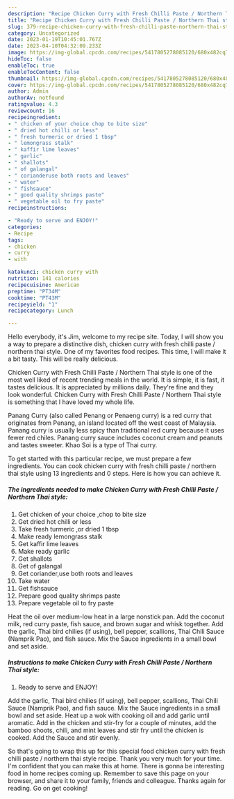 ```yaml
---
description: "Recipe Chicken Curry with Fresh Chilli Paste / Northern Thai style the Very Delicious}"
title: "Recipe Chicken Curry with Fresh Chilli Paste / Northern Thai style the Very Delicious}"
slug: 379-recipe-chicken-curry-with-fresh-chilli-paste-northern-thai-style-the-very-delicious
category: Uncategorized
date: 2023-01-19T10:45:01.767Z
date: 2023-04-10T04:32:09.233Z
image: https://img-global.cpcdn.com/recipes/5417805278085120/680x482cq70/chicken-curry-with-fresh-chilli-paste-northern-thai-style-recipe-main-photo.jpg
hideToc: false
enableToc: true
enableTocContent: false
thumbnail: https://img-global.cpcdn.com/recipes/5417805278085120/680x482cq70/chicken-curry-with-fresh-chilli-paste-northern-thai-style-recipe-main-photo.jpg
cover: https://img-global.cpcdn.com/recipes/5417805278085120/680x482cq70/chicken-curry-with-fresh-chilli-paste-northern-thai-style-recipe-main-photo.jpg
author: Admin
authorAv: notfound
ratingvalue: 4.3
reviewcount: 16
recipeingredient:
- " chicken of your choice chop to bite size"
- " dried hot chilli or less"
- " fresh turmeric or dried 1 tbsp"
- " lemongrass stalk"
- " kaffir lime leaves"
- " garlic"
- " shallots"
- " of galangal"
- " corianderuse both roots and leaves"
- " water"
- " fishsauce"
- " good quality shrimps paste"
- " vegetable oil to fry paste"
recipeinstructions:

- "Ready to serve and ENJOY!"
categories:
- Recipe
tags:
- chicken
- curry
- with

katakunci: chicken curry with 
nutrition: 141 calories
recipecuisine: American
preptime: "PT34M"
cooktime: "PT43M"
recipeyield: "1"
recipecategory: Lunch

---
```



Hello everybody, it's Jim, welcome to my recipe site. Today, I will show you a way to prepare a distinctive dish, chicken curry with fresh chilli paste / northern thai style. One of my favorites food recipes. This time, I will make it a bit tasty. This will be really delicious.

Chicken Curry with Fresh Chilli Paste / Northern Thai style is one of the most well liked of recent trending meals in the world. It is simple, it is fast, it tastes delicious. It is appreciated by millions daily. They're fine and they look wonderful. Chicken Curry with Fresh Chilli Paste / Northern Thai style is something that I have loved my whole life.

Panang Curry (also called Penang or Penaeng curry) is a red curry that originates from Penang, an island located off the west coast of Malaysia. Panang curry is usually less spicy than traditional red curry because it uses fewer red chiles. Panang curry sauce includes coconut cream and peanuts and tastes sweeter. Khao Soi is a type of Thai curry.


To get started with this particular recipe, we must prepare a few ingredients. You can cook chicken curry with fresh chilli paste / northern thai style using 13 ingredients and 0 steps. Here is how you can achieve it.

<!--inarticleads1-->

##### The ingredients needed to make Chicken Curry with Fresh Chilli Paste / Northern Thai style:

1. Get  chicken of your choice ,chop to bite size
1. Get  dried hot chilli or less
1. Take  fresh turmeric ,or dried 1 tbsp
1. Make ready  lemongrass stalk
1. Get  kaffir lime leaves
1. Make ready  garlic
1. Get  shallots
1. Get  of galangal
1. Get  coriander,use both roots and leaves
1. Take  water
1. Get  fishsauce
1. Prepare  good quality shrimps paste
1. Prepare  vegetable oil to fry paste


Heat the oil over medium-low heat in a large nonstick pan. Add the coconut milk, red curry paste, fish sauce, and brown sugar and whisk together. Add the garlic, Thai bird chilies (if using), bell pepper, scallions, Thai Chili Sauce (Namprik Pao), and fish sauce. Mix the Sauce ingredients in a small bowl and set aside. 

<!--inarticleads2-->

##### Instructions to make Chicken Curry with Fresh Chilli Paste / Northern Thai style:


1. Ready to serve and ENJOY!

Add the garlic, Thai bird chilies (if using), bell pepper, scallions, Thai Chili Sauce (Namprik Pao), and fish sauce. Mix the Sauce ingredients in a small bowl and set aside. Heat up a wok with cooking oil and add garlic until aromatic. Add in the chicken and stir-fry for a couple of minutes, add the bamboo shoots, chili, and mint leaves and stir fry until the chicken is cooked. Add the Sauce and stir evenly. 

So that's going to wrap this up for this special food chicken curry with fresh chilli paste / northern thai style recipe. Thank you very much for your time. I'm confident that you can make this at home. There is gonna be interesting food in home recipes coming up. Remember to save this page on your browser, and share it to your family, friends and colleague. Thanks again for reading. Go on get cooking!
